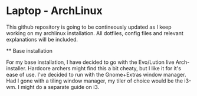 Laptop - ArchLinux
===========

This github repository is going to be contineously updated as I keep working on my
archlinux installation. All dotfiles, config files and relevant explanations will be included.

** Base installation

For my base installation, I have decided to go with the Evo/Lution live Arch-installer. Hardcore archers might find this a bit cheaty, but I like it for it's ease of use. I've decided to run with the Gnome+Extras window manager. Had I gone with a tiling window manager, my tiler of choice would be the i3-wm. I might do a separate guide on i3.

